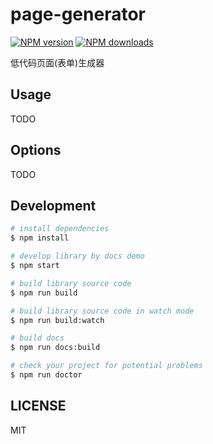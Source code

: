 # page-generator

[![NPM version](https://img.shields.io/npm/v/@dxsixpc/page-generator.svg?style=flat)](https://npmjs.org/package/@dxsixpc/page-generator)
[![NPM downloads](http://img.shields.io/npm/dm/@dxsixpc/page-generator.svg?style=flat)](https://npmjs.org/package/@dxsixpc/page-generator)

低代码页面(表单)生成器

## Usage

TODO

## Options

TODO

## Development

```bash
# install dependencies
$ npm install

# develop library by docs demo
$ npm start

# build library source code
$ npm run build

# build library source code in watch mode
$ npm run build:watch

# build docs
$ npm run docs:build

# check your project for potential problems
$ npm run doctor
```

## LICENSE

MIT
